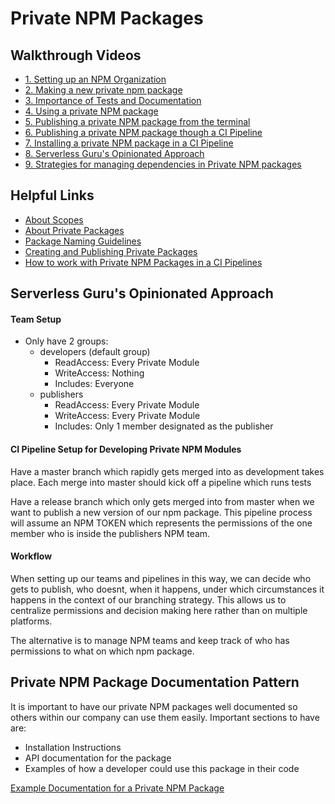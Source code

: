 # Private NPM Packages

## Walkthrough Videos
- [1. Setting up an NPM Organization](https://www.loom.com/share/e56fb3cd60bb498695c20bc0b8b812cb)
- [2. Making a new private npm package](https://www.loom.com/share/8a3d05add1884d049bc673d8e8edd4f5)
- [3. Importance of Tests and Documentation](https://www.loom.com/share/55cf94981c23499294e23c370fe187d1)
- [4. Using a private NPM package](https://www.loom.com/share/193db8aacbe84862a3bd8778154cf2b5)
- [5. Publishing a private NPM package from the terminal](https://www.loom.com/share/94611a3481344d418324ea92b8ee2818)
- [6. Publishing a private NPM package though a CI Pipeline](https://www.loom.com/share/526196810d1c4cb1ba21f3d3854fbc52)
- [7. Installing a private NPM package in a CI Pipeline](https://www.loom.com/share/a466160a93704bb2a382d3a558dde0c6)
- [8. Serverless Guru's Opinionated Approach](https://www.loom.com/share/8c6a1ba360774c0c86a75951795e18c8)
- [9. Strategies for managing dependencies in Private NPM packages](https://www.loom.com/share/c0c816fd1a4c4e81941f1259c57d4261)


## Helpful Links
- [About Scopes](https://docs.npmjs.com/about-scopes)
- [About Private Packages](https://docs.npmjs.com/about-private-packages)
- [Package Naming Guidelines](https://docs.npmjs.com/package-name-guidelines)
- [Creating and Publishing Private Packages](https://docs.npmjs.com/creating-and-publishing-private-packages)
- [How to work with Private NPM Packages in a CI Pipelines](https://docs.npmjs.com/using-private-packages-in-a-ci-cd-workflow)

## Serverless Guru's Opinionated Approach
#### Team Setup
- Only have 2 groups:
    - developers (default group)
        - ReadAccess: Every Private Module
        - WriteAccess: Nothing
        - Includes: Everyone
    - publishers
        - ReadAccess: Every Private Module
        - WriteAccess: Every Private Module
        - Includes: Only 1 member designated as the publisher


#### CI Pipeline Setup for Developing Private NPM Modules
Have a master branch which rapidly gets merged into as development takes place.
Each merge into master should kick off a pipeline which runs tests

Have a release branch which only gets merged into from master when we want to
publish a new version of our npm package. This pipeline process will assume
an NPM TOKEN which represents the permissions of the one member who is inside 
the publishers NPM team. 

#### Workflow
When setting up our teams and pipelines in this way, we can decide who gets to publish, who doesnt, when it happens, under which circumstances it happens in the context of our branching strategy. This allows us to centralize permissions and decision making here rather than on multiple platforms.

The alternative is to manage NPM teams and keep track of who has permissions to what on which npm package.


## Private NPM Package Documentation Pattern
It is important to have our private NPM packages well documented so others within our company can use them easily. Important sections to have are:
- Installation Instructions
- API documentation for the package
- Examples of how a developer could use this package in their code


[Example Documentation for a Private NPM Package](./examples/privateNpmPackage/README.md)
